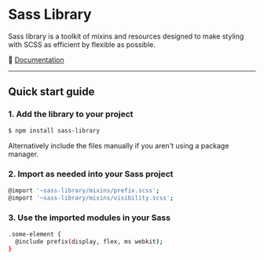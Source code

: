 # Sass Library

Sass library is a toolkit of mixins and resources designed to make styling with SCSS as efficient by flexible as possible.

📒 [Documentation](https://docs.sasslibrary.com/)


-----


## Quick start guide

### 1. Add the library to your project

  ```bash
  $ npm install sass-library
  ```

  Alternatively include the files manually if you aren't using a package manager.

### 2. Import as needed into your Sass project

  ```bash
  @import '~sass-library/mixins/prefix.scss';
  @import '~sass-library/mixins/visibility.scss';
  ```

### 3. Use the imported modules in your Sass

  ```bash
  .some-element {
    @include prefix(display, flex, ms webkit);
  }
  ```

